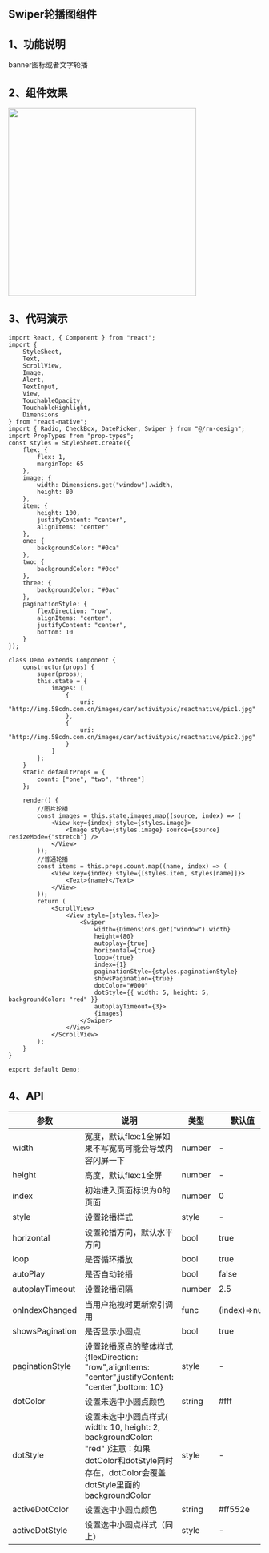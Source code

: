 ## Swiper轮播图组件

## 1、功能说明

banner图标或者文字轮播



## 2、组件效果

<img src="https://img.58cdn.com.cn/escstatic/fecar/pmuse/reactnative/swiper.gif" width="375"/>





## 3、代码演示

```
import React, { Component } from "react";
import {
    StyleSheet,
    Text,
    ScrollView,
    Image,
    Alert,
    TextInput,
    View,
    TouchableOpacity,
    TouchableHighlight,
    Dimensions
} from "react-native";
import { Radio, CheckBox, DatePicker, Swiper } from "@/rn-design";
import PropTypes from "prop-types";
const styles = StyleSheet.create({
    flex: {
        flex: 1,
        marginTop: 65
    },
    image: {
        width: Dimensions.get("window").width,
        height: 80
    },
    item: {
        height: 100,
        justifyContent: "center",
        alignItems: "center"
    },
    one: {
        backgroundColor: "#0ca"
    },
    two: {
        backgroundColor: "#0cc"
    },
    three: {
        backgroundColor: "#0ac"
    },
    paginationStyle: {
        flexDirection: "row",
        alignItems: "center",
        justifyContent: "center",
        bottom: 10
    }
});

class Demo extends Component {
    constructor(props) {
        super(props);
        this.state = {
            images: [
                {
                    uri: "http://img.58cdn.com.cn/images/car/activitypic/reactnative/pic1.jpg"
                },
                {
                    uri: "http://img.58cdn.com.cn/images/car/activitypic/reactnative/pic2.jpg"
                }
            ]
        };
    }
    static defaultProps = {
        count: ["one", "two", "three"]
    };

    render() {
        //图片轮播
        const images = this.state.images.map((source, index) => (
            <View key={index} style={styles.image}>
                <Image style={styles.image} source={source} resizeMode={"stretch"} />
            </View>
        ));
        //普通轮播
        const items = this.props.count.map((name, index) => (
            <View key={index} style={[styles.item, styles[name]]}>
                <Text>{name}</Text>
            </View>
        ));
        return (
            <ScrollView>
                <View style={styles.flex}>
                    <Swiper
                        width={Dimensions.get("window").width}
                        height={80}
                        autoplay={true}
                        horizontal={true}
                        loop={true}
                        index={1}
                        paginationStyle={styles.paginationStyle}
                        showsPagination={true}
                        dotColor="#000"
                        dotStyle={{ width: 5, height: 5, backgroundColor: "red" }}
                        autoplayTimeout={3}>
                        {images}
                    </Swiper>
                </View>
            </ScrollView>
        );
    }
}

export default Demo;

```



## 4、API

| 参数            | 说明                                                         | 类型   | 默认值        |
| --------------- | ------------------------------------------------------------ | ------ | ------------- |
| width           | 宽度，默认flex:1全屏如果不写宽高可能会导致内容闪屏一下       | number | -             |
| height          | 高度，默认flex:1全屏                                         | number | -             |
| index           | 初始进入页面标识为0的页面                                    | number | 0             |
| style           | 设置轮播样式                                                 | style  | -             |
| horizontal      | 设置轮播方向，默认水平方向                                   | bool   | true          |
| loop            | 是否循环播放                                                 | bool   | true          |
| autoPlay        | 是否自动轮播                                                 | bool   | false         |
| autoplayTimeout | 设置轮播间隔                                                 | number | 2.5           |
| onIndexChanged  | 当用户拖拽时更新索引调用                                     | func   | (index)=>null |
| showsPagination | 是否显示小圆点                                               | bool   | true          |
| paginationStyle | 设置轮播原点的整体样式{flexDirection: "row",alignItems: "center",justifyContent: "center",bottom: 10} | style  | -             |
| dotColor        | 设置未选中小圆点颜色                                         | string | #fff          |
| dotStyle        | 设置未选中小圆点样式{ width: 10, height: 2, backgroundColor: "red" }注意：如果dotColor和dotStyle同时存在，dotColor会覆盖dotStyle里面的backgroundColor | style  | -             |
| activeDotColor  | 设置选中小圆点颜色                                           | string | #ff552e       |
| activeDotStyle  | 设置选中小圆点样式（同上）                                   | style  | -             |